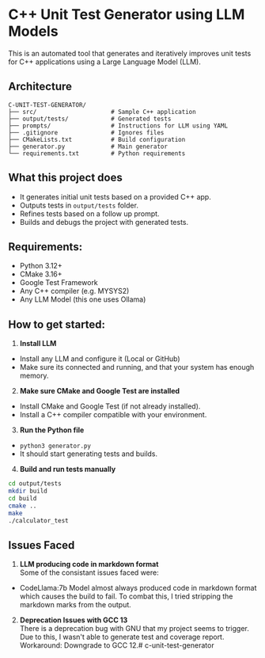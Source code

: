 # C++ Unit Test Generator using LLM Models

This is an automated tool that generates and iteratively improves unit tests for C++ applications using a Large Language Model (LLM).

## Architecture

```
C-UNIT-TEST-GENERATOR/
├── src/                     # Sample C++ application
├── output/tests/            # Generated tests
├── prompts/                 # Instructions for LLM using YAML
├── .gitignore               # Ignores files
├── CMakeLists.txt           # Build configuration
├── generator.py             # Main generator 
└── requirements.txt         # Python requirements
```

## What this project does
- It generates initial unit tests based on a provided C++ app.
- Outputs tests in `output/tests` folder.
- Refines tests based on a follow up prompt.
- Builds and debugs the project with generated tests.

## Requirements:
- Python 3.12+
- CMake 3.16+
- Google Test Framework
- Any C++ compiler (e.g. MYSYS2)
- Any LLM Model (this one uses Ollama)

## How to get started:
1. **Install LLM**
- Install any LLM and configure it (Local or GitHub)
- Make sure its connected and running, and that your system has enough memory.

2. **Make sure CMake and Google Test are installed**
- Install CMake and Google Test (if not already installed).
- Install a C++ compiler compatible with your environment.

3. **Run the Python file**
- `python3 generator.py`
- It should start generating tests and builds.

4. **Build and run tests manually**
```bash
cd output/tests 
mkdir build
cd build
cmake .. 
make
./calculator_test
```

## Issues Faced
1. **LLM producing code in markdown format**   
Some of the consistant issues faced were:
- CodeLlama:7b Model almost always produced code in markdown format which causes the build to fail.
To combat this, I tried stripping the markdown marks from the output.

2. **Deprecation Issues with GCC 13**  
There is a deprecation bug with GNU that my project seems to trigger.  
Due to this, I wasn't able to generate test and coverage report.  
Workaround: Downgrade to GCC 12.# c-unit-test-generator
